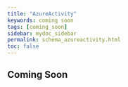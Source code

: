 ```yaml
---
title: "AzureActivity"
keywords: coming soon
tags: [coming_soon]
sidebar: mydoc_sidebar
permalink: schema_azureactivity.html
toc: false
---
```


## Coming Soon
